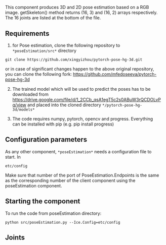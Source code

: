 ```
```
#
``` poseEstimation
```
This component produces 3D and 2D pose estimation based on a RGB image. getSkeleton() method returns (16, 3) and (16, 2) arrays respectively. The 16 joints are 
listed at the bottom of the file.

## Requirements

1. for Pose estimation, clone the following repository to ```*poseEstimation/src*``` directory

```shell
git clone https://github.com/xingyizhou/pytorch-pose-hg-3d.git
```
or in case of significant changes happen to the above original repository, you can clone the following fork: https://github.com/mfedoseeva/pytorch-pose-hg-3d

2. The trained model which will be used to predict the poses has to be downloaded from https://drive.google.com/file/d/1_2CCb_qsA1egT5c2s0ABuW3rQCDOLvPq/view and placed into the cloned directory ```*/pytorch-pose-hg-3d/models*```

3. The code requires numpy, pytorch, opencv and progress. Everything can be installed with pip (e.g. pip install progress)


## Configuration parameters
As any other component,
``` *poseEstimation* ```
needs a configuration file to start. In

    etc/config

Make sure that number of the port of PoseEstimation.Endpoints is the same as the corresponding number of the client component using the poseEstimation component.

    
## Starting the component

To run the code from poseEstimation directory:

```shell
python src/poseEstimation.py --Ice.Config=etc/config
```

## Joints

<!-- # 0 right_foot
# 1 right_knee
# 2 right_hip
# 3 left_hip
# 4 left_knee
# 5 left_foot
# 6 between_hips
# 7 neck
# 8 neck - this is not a typo, neck is returned twice
# 9 head
# 10 right_hand
# 11 right_elbow
# 12 right_shoulder
# 13 left_shoulder
# 14 left_elbow
# 15 left_hand -->